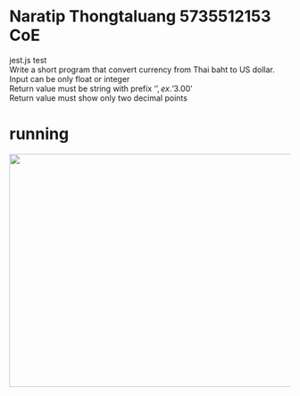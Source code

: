 # Naratip Thongtaluang 5735512153 CoE
jest.js test </br>
Write a short program that convert currency from Thai baht to US dollar. </br>
Input can be only float or integer </br>
Return value must be string with prefix ‘$’, ex. ‘$3.00’ </br>
Return value must show only two decimal points </br>


# running 
<img src="https://scontent.fbkk14-1.fna.fbcdn.net/v/t1.15752-9/75223703_551080892311498_2469313136696492032_n.png?_nc_cat=106&amp;_nc_oc=AQlT20kXz1H5J3cUBc9t_395VvhOw6sMyIDJe1tA8d2bSO6lhHPJOZHLQijZucL8ML4&amp;_nc_ht=scontent.fbkk14-1.fna&amp;oh=a7446eb19bbf6c02d48f1192dca10583&amp;oe=5E55B48E" alt="" class="img" style="width: 884px; height: 418px;">
